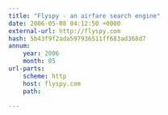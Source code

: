 ```yaml
---
title: "Flyspy - an airfare search engine"
date: 2006-05-08 04:12:50 +0000
external-url: http://flyspy.com
hash: 5b43f9f2ada597936511ff683ad368d7
annum:
    year: 2006
    month: 05
url-parts:
    scheme: http
    host: flyspy.com
    path: 

---
```



